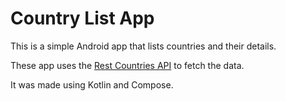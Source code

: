 # Country List App

This is a simple Android app that lists countries and their details.

These app uses the [Rest Countries API](https://restcountries.com/) to fetch the data.

It was made using Kotlin and Compose.
